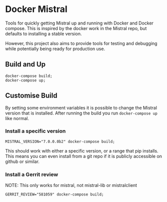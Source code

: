 # Docker Mistral

Tools for quickly getting Mistral up and running with Docker and Docker
compose. This is inspired by the docker work in the Mistral repo, but defaults
to installing a stable version.

However, this project also aims to provide tools for testing and debugging
while potentially being ready for production use.


## Build and Up

```
docker-compose build;
docker-compose up;
```

## Customise Build

By setting some environment variables it is possible to change the Mistral
version that is installed. After running the build you run `docker-compose up`
like normal.

### Install a specific version

```
MISTRAL_VERSION="7.0.0.0b2" docker-compose build;
```

This should work with either a specific version, or a range that pip installs.
This means  you can even install from a git repo if it is publicly accessible
on github or similar.

### Install a Gerrit review

NOTE: This only works for mistral, not mistral-lib or mistralclient

```
GERRIT_REVIEW="581059" docker-compose build;
```
